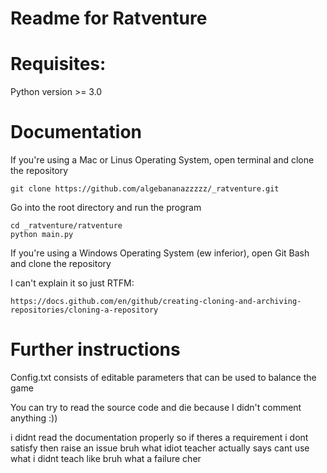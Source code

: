 # Readme for Ratventure

# Requisites:
Python version >= 3.0

# Documentation
If you're using a Mac or Linus Operating System, open terminal and clone the repository

```
git clone https://github.com/algebananazzzzz/_ratventure.git
```

Go into the root directory and run the program

```
cd _ratventure/ratventure
python main.py
```

If you're using a Windows Operating System (ew inferior), open Git Bash and clone the repository

I can't explain it so just RTFM:
```
https://docs.github.com/en/github/creating-cloning-and-archiving-repositories/cloning-a-repository
```

# Further instructions
Config.txt consists of editable parameters that can be used to balance the game

You can try to read the source code and die because I didn't comment anything :))


i didnt read the documentation properly so if theres a requirement i dont satisfy then raise an issue
bruh what idiot teacher actually says cant use what i didnt teach like bruh what a failure cher

